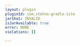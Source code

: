 ```yaml
---
layout: plugin
pluginId: com.stehno.gradle.site
jarSha1: INVALID
isJarAvailable: true
error: NONE
violations: []

---
```

